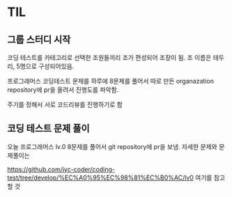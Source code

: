 # TIL


## 그룹 스터디 시작

코딩 테스트를 카테고리로 선택한 조원들끼리 조가 편성되어 조장이 됨.
조 이름은 테두리, 5명으로 구성되어있음.

프로그래머스 코딩테스트 문제를 하루에 8문제를 풀어서 따로 만든 organazation repository에 pr을 올려서 진행도를 파악함.

주기를 정해서 서로 코드리뷰를 진행하기로 함


## 코딩 테스트 문제 풀이

오늘 프로그래머스 lv.0 8문제를 풀어서 git repository에 pr을 보냄.
자세한 문제와 문제풀이는 

https://github.com/jyc-coder/coding-test/tree/develop/%EC%A0%95%EC%98%81%EC%B0%AC/lv0
여기를 참고할 것 



